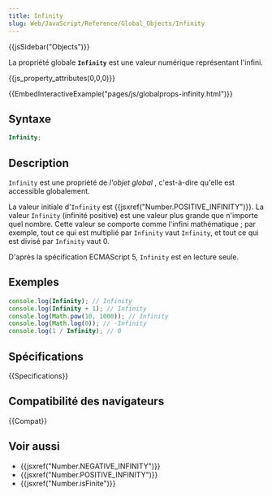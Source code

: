 ```yaml
---
title: Infinity
slug: Web/JavaScript/Reference/Global_Objects/Infinity
---
```


{{jsSidebar("Objects")}}

La propriété globale **`Infinity`** est une valeur numérique représentant l'infini.

{{js_property_attributes(0,0,0)}}

{{EmbedInteractiveExample("pages/js/globalprops-infinity.html")}}

## Syntaxe

```js
Infinity;
```

## Description

`Infinity` est une propriété de _l'objet global_ , c'est-à-dire qu'elle est accessible globalement.

La valeur initiale d'`Infinity` est {{jsxref("Number.POSITIVE_INFINITY")}}. La valeur `Infinity` (infinité positive) est une valeur plus grande que n'importe quel nombre. Cette valeur se comporte comme l'infini mathématique&nbsp;; par exemple, tout ce qui est multiplié par `Infinity` vaut `Infinity`, et tout ce qui est divisé par `Infinity` vaut 0.

D'après la spécification ECMAScript 5, `Infinity` est en lecture seule.

## Exemples

```js
console.log(Infinity); // Infinity
console.log(Infinity + 1); // Infinity
console.log(Math.pow(10, 1000)); // Infinity
console.log(Math.log(0)); // -Infinity
console.log(1 / Infinity); // 0
```

## Spécifications

{{Specifications}}

## Compatibilité des navigateurs

{{Compat}}

## Voir aussi

- {{jsxref("Number.NEGATIVE_INFINITY")}}
- {{jsxref("Number.POSITIVE_INFINITY")}}
- {{jsxref("Number.isFinite")}}
